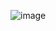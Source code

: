 ![image](https://user-images.githubusercontent.com/63591629/120038174-1eda7400-c003-11eb-8e11-c33362c9ee50.png)
